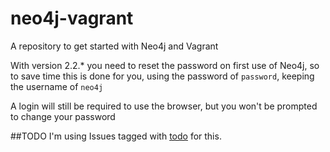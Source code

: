 # neo4j-vagrant
A repository to get started with Neo4j and Vagrant

With version 2.2.* you need to reset the password on first use of Neo4j, so to save time this is done for you, using the password of `password`, keeping the username of `neo4j`

A login will still be required to use the browser, but you won't be prompted to change your password

##TODO
I'm using Issues tagged with [todo](https://github.com//chrisdkemper/neo4j-vagrant/issues) for this.

